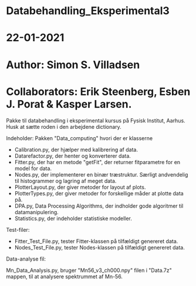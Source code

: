 # Databehandling_Eksperimental3
# 22-01-2021
# Author: Simon S. Villadsen
# Collaborators: Erik Steenberg, Esben J. Porat & Kasper Larsen.
Pakke til databehandling i eksperimental kursus på Fysisk Institut, Aarhus.
Husk at sætte roden i den arbejdene dictionary.

Indeholder:
Pakken "Data_computing" hvori der er klasserne
 - Calibration.py, der hjælper med kalibrering af data.
 - Datarefactor.py, der henter og konverterer data.
 - Fitter.py, der har en metode "getFit", der returner fitparametre for en model for data.
 - Nodes.py, der implementerer en binær træstruktur. Særligt andvendelig til histogrammer og lagring af meget data.
 - PlotterLayout.py, der giver metoder for layout af plots.
 - PlotterTypes.py, der giver metoder for forskellige måder at plotte data på.
 - DPA.py, Data Processing Algorithms, der indholder gode algoritmer til datamanipulering.
 - Statistics.py, der indeholder statistiske modeller.
 
 Test-filer:
  - Fitter_Test_File.py, tester Fitter-klassen på tilfældigt genereret data.
  - Nodes_Test_File.py, tester Nodes-klassen på tilfældigt genereret data. 
 
 Data-analyse fil:
 
 Mn_Data_Analysis.py, bruger "Mn56_v3_ch000.npy" filen i "Data.7z" mappen, til at analysere spektrummet af Mn-56.
 
 


